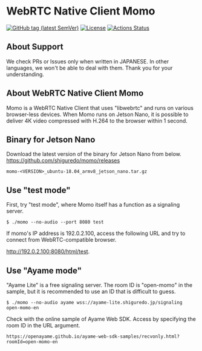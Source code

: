 # WebRTC Native Client Momo

[![GitHub tag (latest SemVer)](https://img.shields.io/github/tag/shiguredo/momo.svg)](https://github.com/shiguredo/momo)
[![License](https://img.shields.io/badge/License-Apache%202.0-blue.svg)](https://opensource.org/licenses/Apache-2.0)
[![Actions Status](https://github.com/shiguredo/momo/workflows/daily-build-workflow/badge.svg)](https://github.com/shiguredo/momo/actions)

## About Support

We check PRs or Issues only when written in JAPANESE.
In other languages, we won't be able to deal with them. Thank you for your understanding.

## About WebRTC Native Client Momo

Momo is a WebRTC Native Client that uses "libwebrtc" and runs on various browser-less devices.
When Momo runs on Jetson Nano, it is possible to deliver 4K video compressed with H.264 to the browser within 1 second.

## Binary for Jetson Nano

Download the latest version of the binary for Jetson Nano from below.
https://github.com/shiguredo/momo/releases

```
momo-<VERSION>_ubuntu-18.04_armv8_jetson_nano.tar.gz
```

## Use "test mode"

First, try "test mode", where Momo itself has a function as a signaling server.

```shell
$ ./momo --no-audio --port 8080 test
```

If momo's IP address is 192.0.2.100, access the following URL and try to connect from WebRTC-compatible browser.

http://192.0.2.100:8080/html/test.

## Use "Ayame mode"

"Ayame Lite" is a free signaling server.
The room ID is "open-momo" in the sample, but it is recommended to use an ID that is difficult to guess.

```shell
$ ./momo --no-audio ayame wss://ayame-lite.shiguredo.jp/signaling open-momo-en
```

Check with the online sample of Ayame Web SDK.
Access by specifying the room ID in the URL argument.

```
https://openayame.github.io/ayame-web-sdk-samples/recvonly.html?roomId=open-momo-en
```
